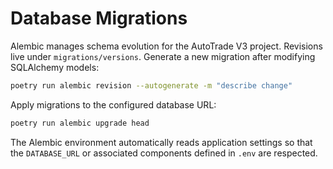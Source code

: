 # Database Migrations

Alembic manages schema evolution for the AutoTrade V3 project. Revisions live
under `migrations/versions`. Generate a new migration after modifying SQLAlchemy
models:

```bash
poetry run alembic revision --autogenerate -m "describe change"
```

Apply migrations to the configured database URL:

```bash
poetry run alembic upgrade head
```

The Alembic environment automatically reads application settings so that the
`DATABASE_URL` or associated components defined in `.env` are respected.
